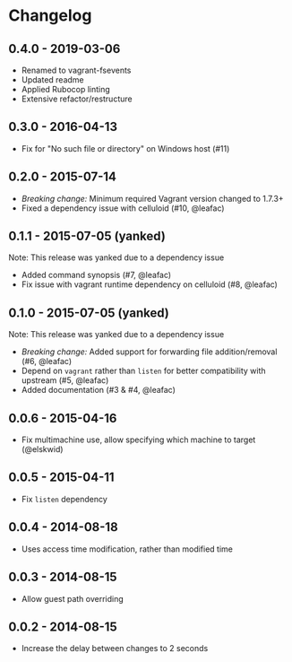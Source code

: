 # Changelog

## 0.4.0 - 2019-03-06

- Renamed to vagrant-fsevents
- Updated readme
- Applied Rubocop linting
- Extensive refactor/restructure

## 0.3.0 - 2016-04-13

- Fix for "No such file or directory" on Windows host (#11)

## 0.2.0 - 2015-07-14

- *Breaking change:* Minimum required Vagrant version changed to 1.7.3+
- Fixed a dependency issue with celluloid (#10, @leafac)

## 0.1.1 - 2015-07-05 (yanked)

Note: This release was yanked due to a dependency issue

- Added command synopsis (#7, @leafac)
- Fix issue with vagrant runtime dependency on celluloid (#8, @leafac)

## 0.1.0 - 2015-07-05 (yanked)

Note: This release was yanked due to a dependency issue

- *Breaking change:* Added support for forwarding file addition/removal (#6, @leafac)
- Depend on `vagrant` rather than `listen` for better compatibility with upstream (#5, @leafac)
- Added documentation (#3 & #4, @leafac)

## 0.0.6 - 2015-04-16

- Fix multimachine use, allow specifying which machine to target (@elskwid)

## 0.0.5 - 2015-04-11

- Fix `listen` dependency

## 0.0.4 - 2014-08-18

- Uses access time modification, rather than modified time

## 0.0.3 - 2014-08-15

- Allow guest path overriding

## 0.0.2 - 2014-08-15

- Increase the delay between changes to 2 seconds
